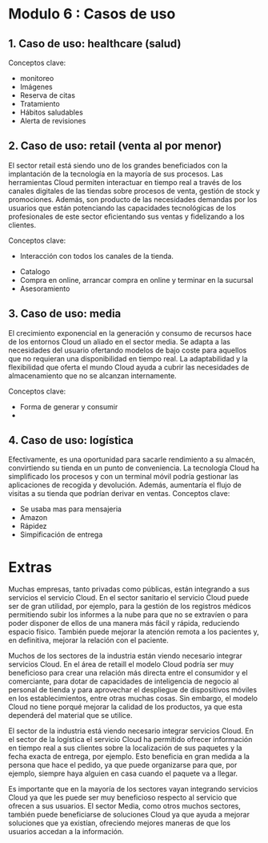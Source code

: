 # Modulo 6 : Casos de uso

## 1. Caso de uso: healthcare (salud)

Conceptos clave:
- monitoreo
- Imágenes
- Reserva de citas
- Tratamiento
- Hábitos saludables
- Alerta de revisiones

## 2. Caso de uso: retail (venta al por menor)
El sector retail está siendo uno de los grandes beneficiados con la implantación de la tecnología en la mayoría de sus procesos. Las herramientas Cloud permiten interactuar en tiempo real a través de los canales digitales de las tiendas sobre procesos de venta, gestión de stock y promociones. Además, son producto de las necesidades demandas por los usuarios que están potenciando las capacidades tecnológicas de los profesionales de este sector eficientando sus ventas y fidelizando a los clientes.

Conceptos clave:
* Interacción con todos los canales de la tienda.
- Catalogo
- Compra en online, arrancar compra en online y terminar en la sucursal
- Asesoramiento

## 3. Caso de uso: media
El crecimiento exponencial en la generación y consumo de recursos hace de los entornos Cloud un aliado en el sector media. Se adapta a las necesidades del usuario ofertando modelos de bajo coste para aquellos que no requieran una disponibilidad en tiempo real. La adaptabilidad y la flexibilidad que oferta el mundo Cloud ayuda a cubrir las necesidades de almacenamiento que no se alcanzan internamente.

Conceptos clave:
- Forma de generar y consumir 
- 

## 4. Caso de uso: logística
Efectivamente, es una oportunidad para sacarle rendimiento a su almacén, convirtiendo su tienda en un punto de conveniencia. La tecnología Cloud ha simplificado los procesos y con un terminal móvil podría gestionar las aplicaciones de recogida y devolución. Además, aumentaría el flujo de visitas a su tienda que podrían derivar en ventas.
Conceptos clave:
- Se usaba mas para mensajeria
- Amazon
- Rápidez
- Simpificación de entrega


# Extras

Muchas empresas, tanto privadas como públicas, están integrando a sus servicios el servicio Cloud. En el sector sanitario el servicio Cloud puede ser de gran utilidad, por ejemplo, para la gestión de los registros médicos permitiendo subir los informes a la nube para que no se extravíen o para poder disponer de ellos de una manera más fácil y rápida, reduciendo espacio físico. También puede mejorar la atención remota a los pacientes y, en definitiva, mejorar la relación con el paciente.

Muchos de los sectores de la industria están viendo necesario integrar servicios Cloud. En el área de retaill el modelo Cloud podría ser muy beneficioso para crear una relación más directa entre el consumidor y el comerciante, para dotar de capacidades de inteligencia de negocio al personal de tienda y para aprovechar el despliegue de dispositivos móviles en los establecimientos, entre otras muchas cosas. Sin embargo, el modelo Cloud no tiene porqué mejorar la calidad de los productos, ya que esta dependerá del material que se utilice.

El sector de la industria está viendo necesario integrar servicios Cloud. En el sector de la logística el servicio Cloud ha permitido ofrecer información en tiempo real a sus clientes sobre la localización de sus paquetes y la fecha exacta de entrega, por ejemplo. Esto beneficia en gran medida a la persona que hace el pedido, ya que puede organizarse para que, por ejemplo, siempre haya alguien en casa cuando el paquete va a llegar.

Es importante que en la mayoría de los sectores vayan integrando servicios Cloud ya que les puede ser muy beneficioso respecto al servicio que ofrecen a sus usuarios. El sector Media, como otros muchos sectores, también puede beneficiarse de soluciones Cloud ya que ayuda a mejorar soluciones que ya existían, ofreciendo mejores maneras de que los usuarios accedan a la información.
